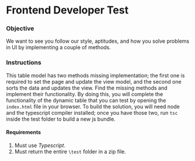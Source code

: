 # Frontend Developer Test

### Objective
We want to see you follow our style, aptitudes, and how you solve problems in UI by implementing a couple of methods.

### Instructions

This table model has two methods missing implementation; the first one is required to set the page and update the view model, and the second one sorts the data and updates the view. Find the missing methods and implement their functionality. By doing this, you will complete the functionality of the dynamic table that you can test by opening the `index.html` file in your browser. To build the solution, you will need node and the typescript compiler installed; once you have those two, run `tsc` inside the test folder to build a new js bundle.

#### Requirements

1. Must use *Typescript*.
2. Must return the entire `\test` folder in a zip file.
